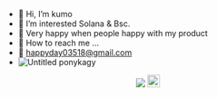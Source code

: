 - 🎌 Hi, I’m kumo
- 🧐 I’m interested Solana & Bsc.
- 🤣 Very happy when people happy with my product
- 🚀 How to reach me ...
- 📃 happyday03518@gmail.com
- ![Untitled](9https://fontawesome.com/v5/icons/discord?f=brands&s=solid) ponykagy

<p align="center">
    <img src="https://visitor-badge.laobi.icu/badge?page_id=happyday03518"/>
    <a>
    <img src="https://media.giphy.com/media/hvRJCLFzcasrR4ia7z/giphy.gif" width="22px">
</p>


